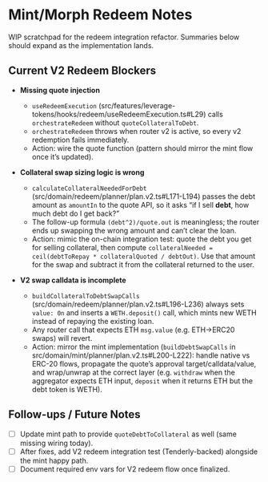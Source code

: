 # Mint/Morph Redeem Notes

WIP scratchpad for the redeem integration refactor. Summaries below should expand as the implementation lands.

## Current V2 Redeem Blockers

- **Missing quote injection**
  - `useRedeemExecution` (src/features/leverage-tokens/hooks/redeem/useRedeemExecution.ts#L29) calls `orchestrateRedeem` without `quoteCollateralToDebt`.
  - `orchestrateRedeem` throws when router v2 is active, so every v2 redemption fails immediately.
  - Action: wire the quote function (pattern should mirror the mint flow once it’s updated).

- **Collateral swap sizing logic is wrong**
  - `calculateCollateralNeededForDebt` (src/domain/redeem/planner/plan.v2.ts#L171-L194) passes the debt amount as `amountIn` to the quote API, so it asks “if I sell **debt**, how much debt do I get back?”
  - The follow-up formula `(debt^2)/quote.out` is meaningless; the router ends up swapping the wrong amount and can’t clear the loan.
  - Action: mimic the on-chain integration test: quote the debt you get for selling collateral, then compute `collateralNeeded = ceil(debtToRepay * collateralQuoted / debtOut)`. Use that amount for the swap and subtract it from the collateral returned to the user.

- **V2 swap calldata is incomplete**
  - `buildCollateralToDebtSwapCalls` (src/domain/redeem/planner/plan.v2.ts#L196-L236) always sets `value: 0n` and inserts a `WETH.deposit()` call, which mints new WETH instead of repaying the existing loan.
  - Any router call that expects ETH `msg.value` (e.g. ETH→ERC20 swaps) will revert.
  - Action: mirror the mint implementation (`buildDebtSwapCalls` in src/domain/mint/planner/plan.v2.ts#L200-L222): handle native vs ERC-20 flows, propagate the quote’s approval target/calldata/value, and wrap/unwrap at the correct layer (e.g. `withdraw` when the aggregator expects ETH input, `deposit` when it returns ETH but the debt token is WETH).

## Follow-ups / Future Notes

- [ ] Update mint path to provide `quoteDebtToCollateral` as well (same missing wiring today).
- [ ] After fixes, add V2 redeem integration test (Tenderly-backed) alongside the mint happy path.
- [ ] Document required env vars for V2 redeem flow once finalized.
